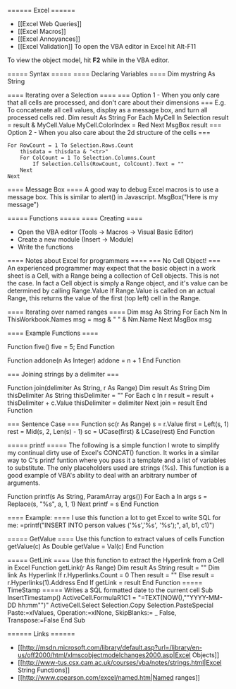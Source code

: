 ====== Excel ======

  * [[Excel Web Queries]]
  * [[Excel Macros]]
  * [[Excel Annoyances]]
  * [[Excel Validation]]
To open the VBA editor in Excel hit Alt-F11

To view the object model, hit **F2** while in the VBA editor.



===== Syntax =====
==== Declaring Variables ====
  Dim mystring As String

==== Iterating over a Selection ====
=== Option 1 - When you only care that all cells are processed, and don't care about their dimensions ===
E.g. To concatenate all cell values, display as a message box, and turn all processed cells red.
  Dim result As String
  For Each MyCell In Selection
    result = result & MyCell.Value
    MyCell.ColorIndex = Red
  Next
  MsgBox result
=== Option 2 - When you also care about the 2d structure of the cells ===

    For RowCount = 1 To Selection.Rows.Count
        thisdata = thisdata & "<tr>"
        For ColCount = 1 To Selection.Columns.Count
            If Selection.Cells(RowCount, ColCount).Text = ""
        Next
    Next




==== Message Box ====
A good way to debug Excel macros is to use a message box.  This is similar to alert() in Javascript.
  MsgBox("Here is my message")


===== Functions =====
==== Creating ====

  * Open the VBA editor (Tools -> Macros -> Visual Basic Editor)
  * Create a new module (Insert -> Module)
  * Write the functions

==== Notes about Excel for programmers ====
=== No Cell Object! ===
An experienced programmer may expect that the basic object in a work sheet is a Cell, with a Range being a collection of Cell objects.  This is not the case.  In fact a Cell object is simply a Range object, and it's value can be determined by calling Range.Value  If Range.Value is called on an actual Range, this returns the value of the first (top left) cell in the Range.

==== Iterating over named ranges ====
    Dim msg As String
    For Each Nm In ThisWorkbook.Names
        msg = msg & "    " & Nm.Name
    Next
    MsgBox msg



==== Example Functions ====

  Function five()
    five = 5;
  End Function

  Function addone(n As Integer)
    addone = n + 1
  End Function

=== Joining strings by a delimiter ===

  Function join(delimiter As String, r As Range)
    Dim result As String
    Dim thisDelimiter As String
    thisDelimiter = ""
    For Each c In r
      result = result + thisDelimiter + c.Value
      thisDelimiter = delimiter
    Next
    join = result
  End Function

=== Sentence Case ===
  Function sc(r As Range)
    s = r.Value
    first = Left(s, 1)
    rest = Mid(s, 2, Len(s) - 1)
    sc = UCase(first) & LCase(rest)
  End Function


===== printf =====
The following is a simple function I wrote to simplify my continual dirty use of Excel's CONCAT() function.  It works in a similar way to C's printf funtion where you pass it a template and a list of variables to substitute.  The only placeholders used are strings (%s).  This function is a good example of VBA's ability to deal with an arbitrary number of arguments.

  Function printf(s As String, ParamArray args())
    For Each a In args
    s = Replace(s, "%s", a, 1, 1)
  Next
  printf = s
  End Function

==== Example: ====
I use this function a lot to get Excel to write SQL for me:
  =printf("INSERT INTO person values ('%s','%s', '%s');", a1, b1, c1)")

===== GetValue ====
Use this function to extract values of cells
  Function getValue(c) As Double
    getValue = Val(c)
  End Function

===== GetLink ====
Use this function to extract the Hyperlink from a Cell in Excel
  Function getLink(r As Range)
    Dim result As String
    result = ""
    Dim link As Hyperlink
    If r.Hyperlinks.Count = 0 Then
      result = ""
    Else
      result = r.Hyperlinks(1).Address
    End If
    getLink = result
  End Function
===== TimeStamp =====
Writes a SQL formatted date to the current cell
  Sub InsertTimestamp()
    ActiveCell.FormulaR1C1 = "=TEXT(NOW(),""YYYY-MM-DD hh:mm"")"
    ActiveCell.Select
    Selection.Copy
    Selection.PasteSpecial Paste:=xlValues, Operation:=xlNone, SkipBlanks:= _
        False, Transpose:=False
  End Sub


====== Links ======

  * [[http://msdn.microsoft.com/library/default.asp?url=/library/en-us/off2000/html/xlmscobjectmodelchanges2000.asp|Excel Objects]]
  * [[http://www-tus.csx.cam.ac.uk/courses/vba/notes/strings.html|Excel String Functions]]
  * [[http://www.cpearson.com/excel/named.htm|Named ranges]]